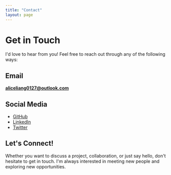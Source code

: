 ```yaml
---
title: "Contact"
layout: page
---
```


# Get in Touch

I'd love to hear from you! Feel free to reach out through any of the following ways:

## Email
**[aliceliang0127@outlook.com](mailto:aliceliang0127@outlook.com)**

## Social Media
- [GitHub](https://github.com/aliceliangsc)
- [LinkedIn](https://linkedin.com/in/your-profile)
- [Twitter](https://twitter.com/your-handle)

## Let's Connect!
Whether you want to discuss a project, collaboration, or just say hello, don't hesitate to get in touch. I'm always interested in meeting new people and exploring new opportunities.